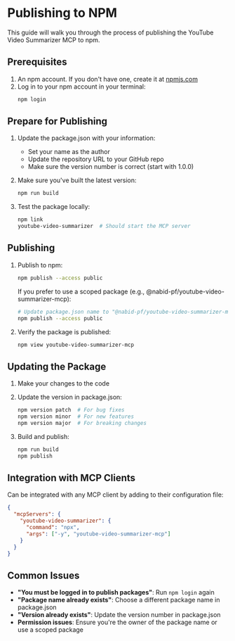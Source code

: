 # Publishing to NPM

This guide will walk you through the process of publishing the YouTube Video Summarizer MCP to npm.

## Prerequisites

1. An npm account. If you don't have one, create it at [npmjs.com](https://www.npmjs.com/signup)
2. Log in to your npm account in your terminal:
   ```bash
   npm login
   ```

## Prepare for Publishing

1. Update the package.json with your information:
   - Set your name as the author
   - Update the repository URL to your GitHub repo
   - Make sure the version number is correct (start with 1.0.0)

2. Make sure you've built the latest version:
   ```bash
   npm run build
   ```

3. Test the package locally:
   ```bash
   npm link
   youtube-video-summarizer  # Should start the MCP server
   ```

## Publishing

1. Publish to npm:
   ```bash
   npm publish --access public
   ```

   If you prefer to use a scoped package (e.g., @nabid-pf/youtube-video-summarizer-mcp):
   ```bash
   # Update package.json name to "@nabid-pf/youtube-video-summarizer-mcp" first
   npm publish --access public
   ```

2. Verify the package is published:
   ```bash
   npm view youtube-video-summarizer-mcp
   ```

## Updating the Package

1. Make your changes to the code

2. Update the version in package.json:
   ```bash
   npm version patch  # For bug fixes
   npm version minor  # For new features
   npm version major  # For breaking changes
   ```

3. Build and publish:
   ```bash
   npm run build
   npm publish
   ```

## Integration with MCP Clients

Can be integrated with any MCP client by adding to their configuration file:

```json
{
  "mcpServers": {
    "youtube-video-summarizer": {
      "command": "npx",
      "args": ["-y", "youtube-video-summarizer-mcp"]
    }
  }
}
```

## Common Issues

- **"You must be logged in to publish packages"**: Run `npm login` again
- **"Package name already exists"**: Choose a different package name in package.json
- **"Version already exists"**: Update the version number in package.json
- **Permission issues**: Ensure you're the owner of the package name or use a scoped package
